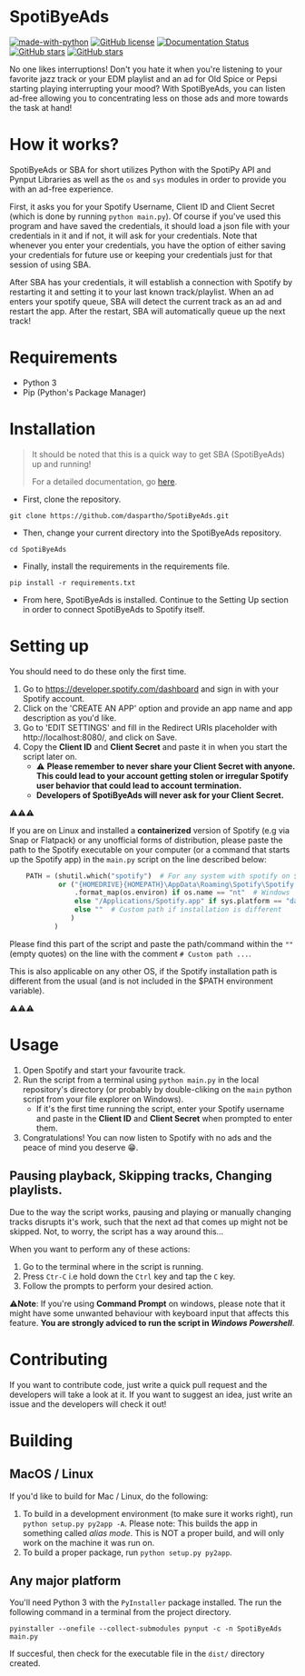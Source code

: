 # SpotiByeAds
 [![made-with-python](https://img.shields.io/badge/Made%20with-Python-1f425f.svg)](https://www.python.org/) 
 [![GitHub license](https://img.shields.io/github/license/daspartho/SpotiByeAds.svg)](https://github.com/daspartho/SpotiByeAds/blob/main/LICENSE)
 [![Documentation Status](https://readthedocs.org/projects/spotibyeads/badge/?version=latest)](https://spotibyeads.readthedocs.io/en/latest/?badge=latest)
 [![GitHub stars](https://img.shields.io/github/stars/daspartho/SpotiByeAds.svg?style=social&label=Stars&maxAge=2592000)](https://github.com/daspartho/SpotiByeAds/stargazers/)
[![GitHub stars](https://img.shields.io/github/forks/daspartho/SpotiByeAds?style=social)](https://github.com/daspartho/SpotiByeAds/network/members)

No one likes interruptions! Don't you hate it when you're listening to your favorite jazz track or your EDM playlist and an ad for Old Spice or Pepsi starting playing interrupting your mood? With SpotiByeAds, you can listen ad-free allowing you to concentrating less on those ads and more towards the task at hand!

# How it works?
SpotiByeAds or SBA for short utilizes Python with the SpotiPy API and Pynput Libraries as well as the `os` and `sys` modules in order to provide you with an ad-free experience.

First, it asks you for your Spotify Username, Client ID and Client Secret (which is done by running `python main.py`). Of course if you've used this program and have saved the credentials, it should load a json file with your credentials in it and if not, it will ask for your credentials.
Note that whenever you enter your credentials, you have the option of either saving your credentials for future use or keeping your credentials just for that session of using SBA.

After SBA has your credentials, it will establish a connection with Spotify by restarting it and setting it to your last known track/playlist.
When an ad enters your spotify queue, SBA will detect the current track as an ad and restart the app. After the restart, SBA will automatically queue up the next track!

# Requirements
- Python 3
- Pip (Python's Package Manager)

# Installation
> It should be noted that this is a quick way to get SBA (SpotiByeAds) up and running!
>
> For a detailed documentation, go [here](https://spotibyeads.readthedocs.io/en/latest/).

- First, clone the repository.
```
git clone https://github.com/daspartho/SpotiByeAds.git 
```
- Then, change your current directory into the SpotiByeAds repository.
```
cd SpotiByeAds
```
- Finally, install the requirements in the requirements file.
```
pip install -r requirements.txt
```
- From here, SpotiByeAds is installed. Continue to the Setting Up section in order to connect SpotiByeAds to Spotify itself.

# Setting up

You should need to do these only the first time.

1. Go to https://developer.spotify.com/dashboard and sign in with your Spotify account.
2. Click on the 'CREATE AN APP' option and provide an app name and app description as you'd like.
3. Go to 'EDIT SETTINGS' and fill in the Redirect URIs placeholder with http://localhost:8080/, and click on Save.
4. Copy the **Client ID** and **Client Secret** and paste it in when you start the script later on.
   - ⚠️ **Please remember to never share your Client Secret with anyone. This could lead to your account getting stolen or irregular Spotify user behavior that could lead to account termination.**
   - **Developers of SpotiByeAds will never ask for your Client Secret.**

⚠️⚠️⚠️

If you are on Linux and installed a **containerized** version of Spotify (e.g via Snap or Flatpack) or any unofficial forms of distribution, please paste the path to the Spotify executable on your computer (or a command that starts up the Spotify app) in the `main.py` script on the line described below:
```python
    PATH = (shutil.which("spotify")  # For any system with spotify on $PATH
            or ("{HOMEDRIVE}{HOMEPATH}\AppData\Roaming\Spotify\Spotify.exe"
                .format_map(os.environ) if os.name == "nt"  # Windows
                else "/Applications/Spotify.app" if sys.platform == "darwin"  # MacOS
                else ""  # Custom path if installation is different
               )
           )
```
Please find this part of the script and paste the path/command within the `""` (empty quotes) on the line with the comment `# Custom path ...`.

This is also applicable on any other OS, if the Spotify installation path is different from the usual (and is not included in the $PATH environment variable).

⚠️⚠️⚠️

# Usage
1. Open Spotify and start your favourite track.
2. Run the script from a terminal using `python main.py` in the local repository's directory (or probably by double-cliking on the `main` python script from your file explorer on Windows).
   - If it's the first time running the script, enter your Spotify username and paste in the **Client ID** and **Client Secret** when prompted to enter them.
4. Congratulations! You can now listen to Spotify with no ads and the peace of mind you deserve 😁.

## Pausing playback, Skipping tracks, Changing playlists.

Due to the way the script works, pausing and playing or manually changing tracks disrupts it's work, such that the next ad that comes up might not be skipped.
Not, to worry, the script has a way around this...

When you want to perform any of these actions:
1. Go to the terminal where in the script is running.
2. Press `Ctr-C` i.e hold down the `Ctrl` key and tap the `C` key.
3. Follow the prompts to perform your desired action.

⚠️**Note**: If you're using **Command Prompt** on windows, please note that it might have some unwanted behaviour with keyboard input that affects this feature. **You are strongly adviced to run the script in _Windows Powershell_**.

# Contributing
If you want to contribute code, just write a quick pull request and the developers will take a look at it.
If you want to suggest an idea, just write an issue and the developers will check it out!

# Building

## MacOS / Linux 
If you'd like to build for Mac / Linux, do the following:
1. To build in a development environment (to make sure it works right), run `python setup.py py2app -A`. Please note: This builds the app in something called *alias mode*. This is NOT a proper build, and will only work on the machine it was run on.
2. To build a proper package, run `python setup.py py2app`. 

## Any major platform
You'll need Python 3 with the `PyInstaller` package installed. The run the following command in a terminal from the project directory.
```
pyinstaller --onefile --collect-submodules pynput -c -n SpotiByeAds main.py
```
If succesful, then check for the executable file in the `dist/` directory created.
